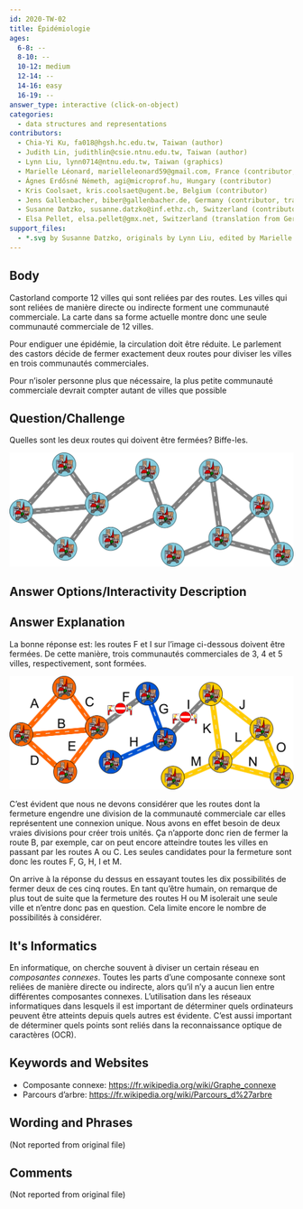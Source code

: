 ```yaml
---
id: 2020-TW-02
title: Épidémiologie
ages:
  6-8: --
  8-10: --
  10-12: medium
  12-14: --
  14-16: easy
  16-19: --
answer_type: interactive (click-on-object)
categories:
  - data structures and representations
contributors:
  - Chia-Yi Ku, fa018@hgsh.hc.edu.tw, Taiwan (author)
  - Judith Lin, judithlin@csie.ntnu.edu.tw, Taiwan (author)
  - Lynn Liu, lynn0714@ntnu.edu.tw, Taiwan (graphics)
  - Marielle Léonard, marielleleonard59@gmail.com, France (contributor, graphics)
  - Ágnes Erdősné Németh, agi@microprof.hu, Hungary (contributor)
  - Kris Coolsaet, kris.coolsaet@ugent.be, Belgium (contributor)
  - Jens Gallenbacher, biber@gallenbacher.de, Germany (contributor, translation from English into German)
  - Susanne Datzko, susanne.datzko@inf.ethz.ch, Switzerland (contributor, graphics)
  - Elsa Pellet, elsa.pellet@gmx.net, Switzerland (translation from German into French)
support_files:
  - *.svg by Susanne Datzko, originals by Lynn Liu, edited by Marielle Léonard
---
```



## Body

Castorland comporte 12 villes qui sont reliées par des routes. Les villes qui sont reliées de manière directe ou indirecte forment une communauté commerciale. La carte dans sa forme actuelle montre donc une seule communauté commerciale de 12 villes.

Pour endiguer une épidémie, la circulation doit être réduite. Le parlement des castors décide de fermer exactement deux routes pour diviser les villes en trois communautés commerciales.

Pour n’isoler personne plus que nécessaire, la plus petite communauté commerciale devrait compter autant de villes que possible


## Question/Challenge

Quelles sont les deux routes qui doivent être fermées? Biffe-les.

![](graphics/2020-TW-02_taskbody-interactive.svg "Réseau de routes (450px)")


## Answer Options/Interactivity Description

<!-- empty -->


## Answer Explanation

La bonne réponse est: les routes F et I sur l’image ci-dessous doivent être fermées. De cette manière, trois communautés commerciales de 3, 4 et 5 villes, respectivement, sont formées.

![](graphics/2020-TW-02_explanation1-compatible.svg "Explication (450px)")

C’est évident que nous ne devons considérer que les routes dont la fermeture engendre une division de la communauté commerciale car elles représentent une connexion unique. Nous avons en effet besoin de deux vraies divisions pour créer trois unités. Ça n’apporte donc rien de fermer la route B, par exemple, car on peut encore atteindre toutes les villes en passant par les routes A ou C. Les seules candidates pour la fermeture sont donc les routes F, G, H, I et M.

On arrive à la réponse du dessus en essayant toutes les dix possibilités de fermer deux de ces cinq routes. En tant qu’être humain, on remarque de plus tout de suite que la fermeture des routes H ou M isolerait une seule ville et n’entre donc pas en question. Cela limite encore le nombre de possibilités à considérer.


## It's Informatics

En informatique, on cherche souvent à diviser un certain réseau en _composantes connexes_. Toutes les parts d’une composante connexe sont reliées de manière directe ou indirecte, alors qu’il n’y a aucun lien entre différentes composantes connexes. L’utilisation dans les réseaux informatiques dans lesquels il est important de déterminer quels ordinateurs peuvent être atteints depuis quels autres est évidente. C’est aussi important de déterminer quels points sont reliés dans la reconnaissance optique de caractères (OCR).


## Keywords and Websites

 - Composante connexe: https://fr.wikipedia.org/wiki/Graphe_connexe
 - Parcours d’arbre: https://fr.wikipedia.org/wiki/Parcours_d%27arbre


## Wording and Phrases

(Not reported from original file)


## Comments

(Not reported from original file)
